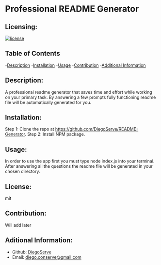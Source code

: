 # Professional README Generator
  
## Licensing:
[![license](https://img.shields.io/badge/license-mit-blue)](https://shields.io)

## Table of Contents
-[Description](#description)
-[Installation](#installation)
-[Usage](#usage)
-[Contribution](#contribution)
-[Additional Information](#additional-information)

## Description:
A professional readme generator that saves time and effort while working on your primary task.  By answering a few prompts fully functioning readme file will be automatically generated for you.

## Installation:
Step 1:  Clone the repo at https://github.com/DiegoServe/README-Generator. 
Step 2:  Install NPM package.

## Usage:
In order to use the app first you must type node index.js into your terminal.  After answering all the questions the readme file will be generated in your chosen directory.

## License:
mit

## Contribution:
Will add later

## Aditional Information:
- Github: [DiegoServe](https://github.com/DiegoServe)
- Email: diego.conserve@gmail.com 